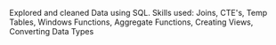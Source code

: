 Explored and cleaned Data using SQL. 
Skills used: Joins, CTE's, Temp Tables, Windows Functions, Aggregate Functions, Creating Views, Converting Data Types
